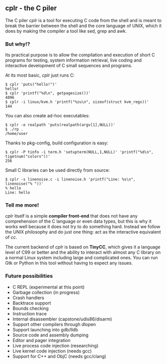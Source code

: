 ## cplr - the C piler

The C piler *cplr* is a tool for executing C code from the shell and is meant to break the barrier between the shell and the core language of UNIX, which it does by making the compiler a tool like sed, grep and awk.

### But why!?

Its practical purpose is to allow the compilation and execution of short C programs for testing, system information retrieval, live coding and interactive development of C small sequences and programs.

At its most basic, *cplr* just runs C:
```
$ cplr 'puts("hello!")'
hello!
$ cplr 'printf("%d\n", getpagesize())'
4096
$ cplr -i linux/kvm.h 'printf("%zu\n", sizeof(struct kvm_regs))'
144
```

You can also create ad-hoc executables:
```
$ cplr -o realpath 'puts(realpath(argv[1],NULL))'
$ ./rp .
/home/user
```

Thanks to pkg-config, build configuration is easy:
```
$ cplr -P tinfo -i term.h 'setupterm(NULL,1,NULL)' 'printf("%d\n", tigetnum("colors"))'
256
```

Small C libraries can be used directly from source:
```
$ cplr -s linenoise.c -i linenoise.h 'printf("Line: %s\n", linenoise("% "))'
% hello
Line: hello
```

### Tell me more!

*cplr* itself is a simple **compiler front-end** that does not have any comprehension of the C language or even data types, but this is why it works well because it does not try to do something hard. Instead we follow the UNIX philosophy and do just one thing: act as the interactive equivalent of *cc*.

The current backend of *cplr* is based on **TinyCC**, which gives it a language level of C99 or better and the ability to interact with almost any C library on a normal Linux system including large and complicated ones. You can run Gtk or Python in this tool without having to expect any issues.

### Future possibilities

 * C REPL (experimental at this point)
 * Garbage collection (in progress)
 * Crash handlers
 * Backtrace support
 * Bounds checking
 * Instruction trace
 * Internal disassembler (capstone/udis86/disarm)
 * Support other compilers through dlopen
 * Support launching into gdb/lldb
 * Source code and assembly dumping
 * Editor and pager integration
 * Live process code injection (researching)
 * Live kernel code injection (needs gcc)
 * Support for C++ and ObjC (needs gcc/clang)

